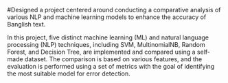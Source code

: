 #Designed a project centered around conducting a comparative analysis of various NLP and machine learning models to enhance the accuracy of Banglish text.

In this project, five distinct machine learning (ML) and natural language processing (NLP) techniques, including SVM, MultinomialNB, Random Forest, and Decision Tree, are implemented and compared using a self-made dataset. The comparison is based on various features, and the evaluation is performed using a set of metrics with the goal of identifying the most suitable model for error detection.
